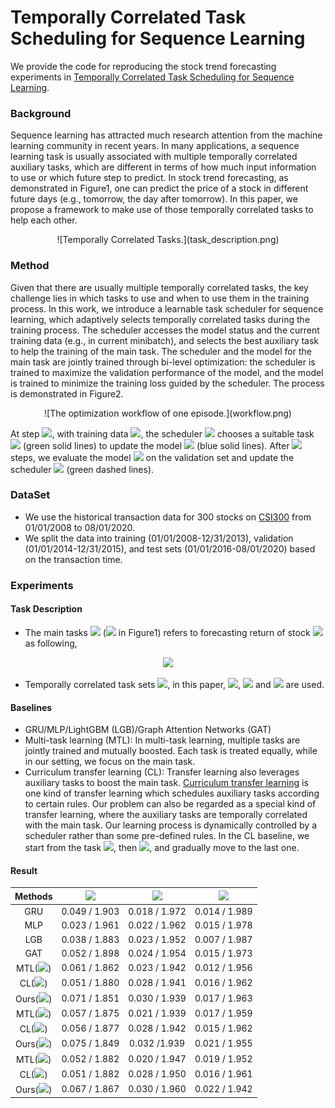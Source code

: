 # Temporally Correlated Task Scheduling for Sequence Learning
We provide the code for reproducing the stock trend forecasting experiments in [Temporally Correlated Task Scheduling for Sequence Learning](https://www.overleaf.com/project/5eb8efb42dcf710001d781d6).

### Background
Sequence learning has attracted much research attention from the machine learning community in recent years. In many applications, a sequence learning task is usually associated with multiple temporally correlated auxiliary tasks, which are different in terms of how much input information to use or which future step to predict. In stock trend forecasting, as demonstrated in Figure1, one can predict the price of a stock in different future days (e.g., tomorrow, the day after tomorrow). In this paper, we propose a framework to make use of those temporally correlated tasks to help each other. 

<div align=center>![Temporally Correlated Tasks.](task_description.png)</div>


### Method
Given that there are usually multiple temporally correlated tasks, the key challenge lies in which tasks to use and when to use them in the training process. In this work, we introduce a learnable task scheduler for sequence learning, which adaptively selects temporally correlated tasks during the training process. The scheduler accesses the model status and the current training data (e.g., in current minibatch), and selects the best auxiliary task to help the training of the main task. The scheduler and the model for the main task are jointly trained through bi-level optimization: the scheduler is trained to maximize the validation performance of the model, and the model is trained to minimize the training loss guided by the scheduler. The process is demonstrated in Figure2.


<div align=center>![The optimization workflow of one episode.](workflow.png)</div>


At step <img src="https://render.githubusercontent.com/render/math?math=s">, with training data <img src="https://render.githubusercontent.com/render/math?math=x_s,y_s">, the scheduler <img src="https://render.githubusercontent.com/render/math?math=\varphi"> chooses a suitable task <img src="https://render.githubusercontent.com/render/math?math=T_{i_s}"> (green solid lines) to update the model <img src="https://render.githubusercontent.com/render/math?math=f"> (blue solid lines). After <img src="https://render.githubusercontent.com/render/math?math=S"> steps, we evaluate the model <img src="https://render.githubusercontent.com/render/math?math=f"> on the validation set and update the scheduler <img src="https://render.githubusercontent.com/render/math?math=\varphi"> (green dashed lines).

### DataSet
* We use the historical transaction data for 300 stocks on [CSI300](http://www.csindex.com.cn/en/indices/index-detail/000300) from 01/01/2008 to 08/01/2020. 
* We split the data into training (01/01/2008-12/31/2013), validation (01/01/2014-12/31/2015), and test sets (01/01/2016-08/01/2020) based on the transaction time. 

### Experiments
#### Task Description
* The main tasks <img src="https://render.githubusercontent.com/render/math?math=T_k"> (<img src="https://render.githubusercontent.com/render/math?math=task_k"> in Figure1) refers to forecasting return of stock <img src="https://render.githubusercontent.com/render/math?math=i"> as following,
<div align=center>
<img src="https://render.githubusercontent.com/render/math?math=r_{i}^k = \frac{\price_i^{t+k}}{\price_i^{t+k-1}} - 1">
</div>

* Temporally correlated task sets <img src="https://render.githubusercontent.com/render/math?math=\mathcal{T}_k = \{T_1, T_2, ... , T_k\}">, in this paper, <img src="https://render.githubusercontent.com/render/math?math=\mathcal{T}_3">, <img src="https://render.githubusercontent.com/render/math?math=\mathcal{T}_5"> and <img src="https://render.githubusercontent.com/render/math?math=\mathcal{T}_10"> are used.
#### Baselines
* GRU/MLP/LightGBM (LGB)/Graph Attention Networks (GAT)
* Multi-task learning (MTL): In multi-task learning, multiple tasks are jointly trained and mutually boosted. Each task is treated equally, while in our setting, we focus on the main task.
* Curriculum transfer learning (CL): Transfer learning also leverages auxiliary tasks to boost the main task. [Curriculum transfer learning](https://arxiv.org/pdf/1804.00810.pdf) is one kind of transfer learning which schedules auxiliary tasks according to certain rules. Our problem can also be regarded as a special kind of transfer learning, where the auxiliary tasks are temporally correlated with the main task. Our learning process is dynamically controlled by a scheduler rather than some pre-defined rules. In the CL baseline, we start from the task <img src="https://render.githubusercontent.com/render/math?math=T_1" >, then <img src="https://render.githubusercontent.com/render/math?math=T_2" >, and gradually move to the last one.
#### Result
| Methods | <img src="https://render.githubusercontent.com/render/math?math=T_1" > | <img src="https://render.githubusercontent.com/render/math?math=T_2"> | <img src="https://render.githubusercontent.com/render/math?math=T_3"> |
| :----: | :----: | :----: | :----: |
| GRU | 0.049 / 1.903 | 0.018 / 1.972 | 0.014 / 1.989 |
| MLP | 0.023 / 1.961 | 0.022 / 1.962 | 0.015 / 1.978 |
| LGB | 0.038 / 1.883 | 0.023 / 1.952 | 0.007 / 1.987 |
| GAT | 0.052 / 1.898 | 0.024 / 1.954 | 0.015 / 1.973 |
| MTL(<img src="https://render.githubusercontent.com/render/math?math=\mathcal{T}_3">)  | 0.061 / 1.862  | 0.023 / 1.942  | 0.012 / 1.956 |
| CL(<img src="https://render.githubusercontent.com/render/math?math=\mathcal{T}_3">)  | 0.051 / 1.880  | 0.028 / 1.941  | 0.016 / 1.962 |
| Ours(<img src="https://render.githubusercontent.com/render/math?math=\mathcal{T}_3">)  | 0.071 / 1.851  | 0.030 / 1.939  | 0.017 / 1.963 |
| MTL(<img src="https://render.githubusercontent.com/render/math?math=\mathcal{T}_5">)  | 0.057 / 1.875  | 0.021 / 1.939  | 0.017 / 1.959 |
| CL(<img src="https://render.githubusercontent.com/render/math?math=\mathcal{T}_5">)  | 0.056 / 1.877  | 0.028 / 1.942  | 0.015 / 1.962 |
| Ours(<img src="https://render.githubusercontent.com/render/math?math=\mathcal{T}_5">)  | 0.075 / 1.849  | 0.032 /1.939  | 0.021 / 1.955  | 
| MTL(<img src="https://render.githubusercontent.com/render/math?math=\mathcal{T}_{10}">)  | 0.052 / 1.882  | 0.020 / 1.947  | 0.019 / 1.952 |
| CL(<img src="https://render.githubusercontent.com/render/math?math=\mathcal{T}_{10}">)  | 0.051 / 1.882  | 0.028 / 1.950  | 0.016 / 1.961 |
| Ours(<img src="https://render.githubusercontent.com/render/math?math=\mathcal{T}_{10}">)  | 0.067 /  1.867  | 0.030 / 1.960  | 0.022 / 1.942|